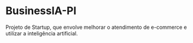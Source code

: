 # BusinessIA-PI
 Projeto de Startup, que envolve melhorar o atendimento de e-commerce e utilizar a inteligência artificial. 
